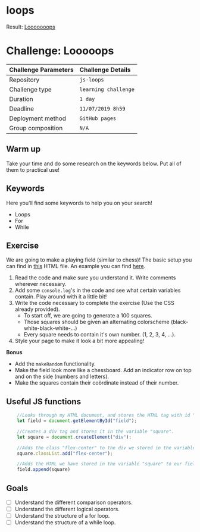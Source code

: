 # loops

Result: [Looooooops](https://birthelambrechts.github.io/Javascript/loops)


# Challenge: Looooops

|Challenge Parameters  |Challenge Details              |
|:---------------------|:------------------------------|
|Repository            |`js-loops`                     |
|Challenge type        |`learning challenge`           |
|Duration              |`1 day`                        |
|Deadline              |`11/07/2019 8h59`              |
|Deployment method     |`GitHub pages`                 |
|Group composition     |`N/A`                          |

## Warm up

Take your time and do some research on the keywords below. Put all of them to practical use!

## Keywords

Here you'll find some keywords to help you on your search!

* Loops
* For
* While

## Exercise

We are going to make a playing field (similar to chess)! The basic setup you can find in [this](./index.html) HTML file. An example you can find [here](./example.png).

1. Read the code and make sure you understand it. Write comments wherever necessary.
1. Add some `console.log`'s in the code and see what certain variables contain. Play around with it a little bit!
1. Write the code necessary to complete the exercise (Use the CSS already provided). 
    * To start off, we are going to generate a 100 squares.
    * Those squares should be given an alternating colorscheme (black-white-black-white-...)
    * Every square needs to contain it's own number. (1, 2, 3, 4, ...).
1. Style your page to make it look a bit more appealing!

**Bonus**
* Add the `makeRandom` functionality.
* Make the field look more like a chessboard. Add an indicator row on top and on the side (numbers and letters).
* Make the squares contain their coördinate instead of their number.

## Useful JS functions

```Javascript
    //Looks through my HTML document, and stores the HTML tag with id "field" in my variable.
    let field = document.getElementById("field");

    //Creates a div tag and stores it in the variable "square".
    let square = document.createElement("div");

    //Adds the class "flex-center" to the div we stored in the variable square.
    square.classList.add("flex-center");

    //Adds the HTML we have stored in the variable "square" to our field.
    field.append(square)
```


## Goals

- [ ] Understand the different comparison operators.
- [ ] Understand the different logical operators.
- [ ] Understand the structure of a for loop.
- [ ] Understand the structure of a while loop. 

